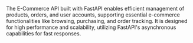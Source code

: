 The E-Commerce API built with FastAPI enables efficient management of products, orders, and user accounts, supporting essential e-commerce functionalities like browsing, purchasing, and order tracking. It is designed for high performance and scalability, utilizing FastAPI's asynchronous capabilities for fast responses.
